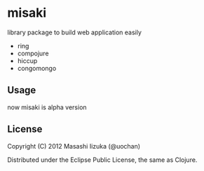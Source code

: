 # misaki

library package to build web application easily

 * ring
 * compojure
 * hiccup
 * congomongo

## Usage

now misaki is alpha version

## License

Copyright (C) 2012 Masashi Iizuka (@uochan)

Distributed under the Eclipse Public License, the same as Clojure.
